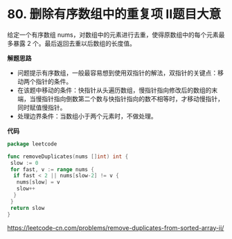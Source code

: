 # 80. 删除有序数组中的重复项 II**题目大意** 

给定一个有序数组 nums，对数组中的元素进行去重，使得原数组中的每个元素最多暴露 2 个。最后返回去重以后数组的长度值。

**解题思路**  

- 问题提示有序数组，一般最容易想到使用双指针的解法，双指针的关键点：移动两个指针的条件。
- 在该题中移动的条件：快指针从头遍历数组，慢指针指向修改后的数组的末端，当慢指针指向倒数第二个数与快指针指向的数不相等时，才移动慢指针，同时赋值慢指针。
- 处理边界条件：当数组小于两个元素时，不做处理。

**代码**  

```go
package leetcode

func removeDuplicates(nums []int) int {
 slow := 0
 for fast, v := range nums {
  if fast < 2 || nums[slow-2] != v {
   nums[slow] = v
   slow++
  }
 }
 return slow
}
```

https://leetcode-cn.com/problems/remove-duplicates-from-sorted-array-ii/